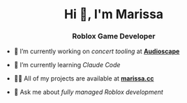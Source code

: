<h1 align="center">Hi 👋, I'm Marissa</h1>
<h3 align="center">Roblox Game Developer</h3>

- 🔭 I’m currently working on *concert tooling* at [**Audioscape**](https://audioscape.ai)

- 🌱 I’m currently learning *Claude Code*

- 👨‍💻 All of my projects are available at [**marissa.cc**](https://marissa.cc)

- 💬 Ask me about *fully managed Roblox development*
